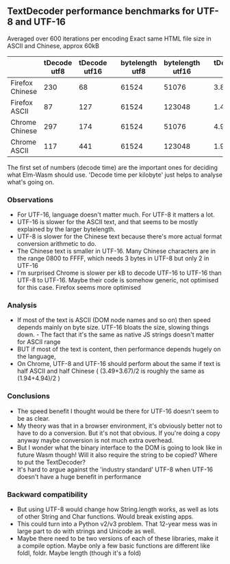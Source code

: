 ## TextDecoder performance benchmarks for UTF-8 and UTF-16

Averaged over 600 iterations per encoding
Exact same HTML file size in ASCII and Chinese, approx 60kB

|                 | tDecode utf8 | tDecode utf16 |     | bytelength utf8 | bytelength utf16 |     | tDecode/kB utf8 | tDecode/kB utf16 |
| --------------- | ------------ | ------------- | --- | --------------- | ---------------- | --- | --------------- | ---------------- |
| Firefox Chinese | 230          | 68            |     | 61524           | 51076            |     | 3.83            | 1.36             |
| Firefox ASCII   | 87           | 127           |     | 61524           | 123048           |     | 1.45            | 1.06             |
| Chrome Chinese  | 297          | 174           |     | 61524           | 51076            |     | 4.94            | 3.49             |
| Chrome ASCII    | 117          | 441           |     | 61524           | 123048           |     | 1.94            | 3.67             |

The first set of numbers (decode time) are the important ones for deciding what Elm-Wasm should use.
'Decode time per kilobyte' just helps to analyse what's going on.

### Observations

- For UTF-16, language doesn't matter much. For UTF-8 it matters a lot.
- UTF-16 is slower for the ASCII text, and that seems to be mostly explained by the larger bytelength.
- UTF-8 is slower for the Chinese text because there's more actual format conversion arithmetic to do.
- The Chinese text is smaller in UTF-16. Many Chinese characters are in the range 0800 to FFFF, which needs 3 bytes in UTF-8 but only 2 in UTF-16
- I'm surprised Chrome is slower per kB to decode UTF-16 to UTF-16 than UTF-8 to UTF-16. Maybe their code is somehow generic, not optimised for this case. Firefox seems more optimised

### Analysis

- If most of the text is ASCII (DOM node names and so on) then speed depends mainly on byte size. UTF-16 bloats the size, slowing things down. - The fact that it's the same as native JS strings doesn't matter for ASCII range
- BUT if most of the text is content, then performance depends hugely on the language,
- On Chrome, UTF-8 and UTF-16 should perform about the same if text is half ASCII and half Chinese ( (3.49+3.67)/2 is roughly the same as (1.94+4.94)/2 )

### Conclusions

- The speed benefit I thought would be there for UTF-16 doesn't seem to be as clear.
- My theory was that in a browser environment, it's obviously better not to have to do a conversion. But it's not that obvious. If you're doing a copy anyway maybe conversion is not much extra overhead.
- But I wonder what the binary interface to the DOM is going to look like in future Wasm though! Will it also require the string to be copied? Where to put the TextDecoder?
- It's hard to argue against the 'industry standard' UTF-8 when UTF-16 doesn't have a huge benefit in performance

### Backward compatibility

- But using UTF-8 would change how String.length works, as well as lots of other String and Char functions. Would break existing apps.
- This could turn into a Python v2/v3 problem. That 12-year mess was in large part to do with strings and Unicode as well.
- Maybe there need to be two versions of each of these libraries, make it a compile option. Maybe only a few basic functions are different like foldl, foldr. Maybe length (though it's a fold)
